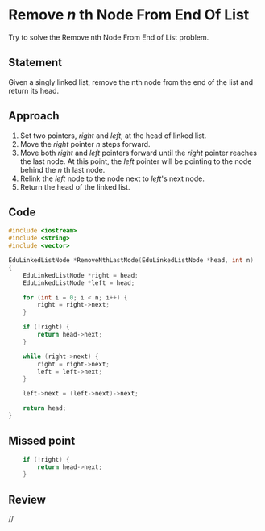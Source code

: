 # Remove _n_ th Node From End Of List
Try to solve the Remove nth Node From End of List problem.

## Statement
Given a singly linked list, remove the nth node from the end of the list and return its head.

## Approach
1. Set two pointers, _right_ and _left_, at the head of linked list.
2. Move the _right_ pointer _n_ steps forward.
3. Move both _right_ and _left_ pointers forward until the _right_ pointer reaches the last node. At this point, the _left_ pointer will be pointing to the node behind the _n_ th last node.
4. Relink the _left_ node to the node next to _left_'s next node.
5. Return the head of the linked list.

## Code
```cpp
#include <iostream>
#include <string>
#include <vector>

EduLinkedListNode *RemoveNthLastNode(EduLinkedListNode *head, int n)
{
    EduLinkedListNode *right = head;
	EduLinkedListNode *left = head;

	for (int i = 0; i < n; i++) {
		right = right->next;
	}

	if (!right) {
		return head->next;
	}

	while (right->next) {
		right = right->next;
		left = left->next;
	}

	left->next = (left->next)->next;

    return head;
}

```

## Missed point
```cpp
	if (!right) {
		return head->next;
	}
```

## Review
//
